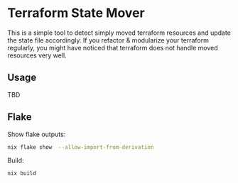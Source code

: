 # Terraform State Mover

This is a simple tool to detect simply moved terraform resources and update the state file accordingly.
If you refactor & modularize your terraform regularly, you might have noticed that terraform does not handle moved resources very well.

## Usage

TBD

## Flake

Show flake outputs:

```bash
nix flake show  --allow-import-from-derivation
```

Build:

```bash
nix build
```
